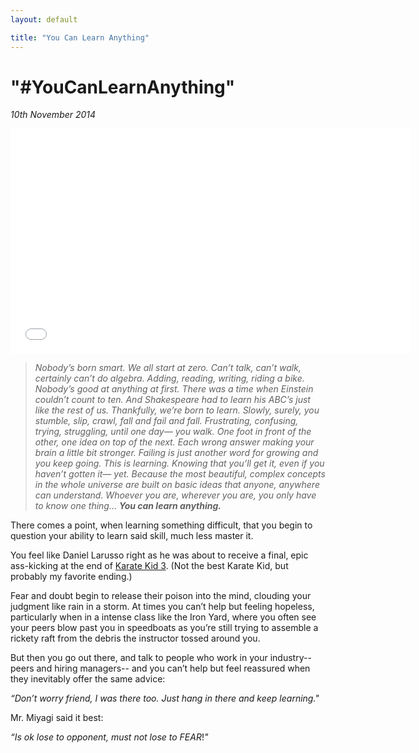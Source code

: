 ```yaml
---
layout: default

title: "You Can Learn Anything"
---
```


# "#YouCanLearnAnything"

*10th November 2014*

<iframe width="640" height="360" src="//www.youtube.com/embed/JC82Il2cjqA" frameborder="0" allowfullscreen></iframe>

>_Nobody’s born smart. We all start at zero. Can’t talk, can’t walk, certainly can’t do algebra. Adding, reading, writing, riding a bike. Nobody’s good at anything at first. There was a time when Einstein couldn’t count to ten. And Shakespeare had to learn his ABC’s just like the rest of us. Thankfully, we’re born to learn. Slowly, surely, you stumble, slip, crawl, fall and fail and fall. Frustrating, confusing, trying, struggling, until one day— you walk. One foot in front of the other, one idea on top of the next. Each wrong answer making your brain a little bit stronger. Failing is just another word for growing and you keep going. This is learning. Knowing that you’ll get it, even if you haven’t gotten it— yet. Because the most beautiful, complex concepts in the whole universe are built on basic ideas that anyone, anywhere can understand. Whoever you are, wherever you are, you only have to know one thing… **You can learn anything.**_

There comes a point, when learning something difficult, that you begin to question your ability to learn said skill, much less master it.

You feel like Daniel Larusso right as he was about to receive a final, epic ass-kicking at the end of [Karate Kid 3](http://youtu.be/wTIu_aWSf6M). (Not the best Karate Kid, but probably my favorite ending.)

Fear and doubt begin to release their poison into the mind, clouding your judgment like rain in a storm. At times you can’t help but feeling hopeless, particularly when in a intense class like the Iron Yard, where you often see your peers blow past you in speedboats as you’re still trying to assemble a rickety raft from the debris the instructor tossed around you.

But then you go out there, and talk to people who work in your industry-- peers and hiring managers-- and you can’t help but feel reassured when they inevitably offer the same advice:

_“Don’t worry friend, I was there too. Just hang in there and keep learning."_

Mr. Miyagi said it best:

_“Is ok lose to opponent, must not lose to_ *FEAR*!_"_
